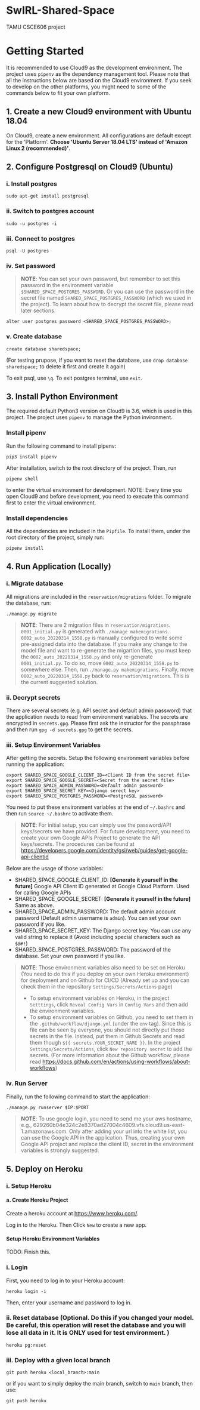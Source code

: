 # SwIRL-Shared-Space

TAMU CSCE606 project


# Getting Started

It is recommended to use Cloud9 as the development environment. The project uses ```pipenv``` as the dependency management tool. 
Please note that all the instructions below are based on the Cloud9 environment. If you seek to develop on the other platforms, you might need to some of the commands below to fit your own platform.

## 1. Create a new Cloud9 environment with Ubuntu 18.04

On Cloud9, create a new environment. All configurations are default except for the 'Platform'. **Choose 'Ubuntu Server 18.04 LTS' instead of 'Amazon Linux 2 (recommended)'**.

## 2. Configure Postgresql on Cloud9 (Ubuntu)

### i. Install postgres
``` 
sudo apt-get install postgresql 
```

### ii. Switch to postgres account
``` 
sudo -u postgres -i 
```

### iii. Connect to postgres
``` 
psql -U postgres 
```

### iv. Set password
> **NOTE**: You can set your own password, but remember to set this password in the environment variable ```$SHARED_SPACE_POSTGRES_PASSWORD```. Or you can use the password in the secret file named ```SHARED_SPACE_POSTGRES_PASSWORD``` (which we used in the project). To learn about how to decrypt the secret file, please read later sections.
``` 
alter user postgres password <SHARED_SPACE_POSTGRES_PASSWORD>; 
```

### v. Create database
``` 
create database sharedspace; 
```
(For testing prupose, if you want to reset the database, use ``` drop database sharedspace; ``` to delete it first and create it again)


To exit psql, use ```\q```. To exit postgres terminal, use ```exit```.


## 3. Install Python Environment

The required default Python3 version on Cloud9 is 3.6, which is used in this project. The project uses ```pipenv``` to manage the Python invironment.

### Install pipenv

Run the following command to install pipenv:

```
pip3 install pipenv
```

After installation, switch to the root directory of the project. Then, run
```
pipenv shell
```
to enter the virtual environment for development. NOTE: Every time you open Cloud9 and before development, you need to execute this command first to enter the virtual environment.

### Install dependencies

All the dependencies are included in the ```Pipfile```. To install them, under the root directory of the project, simply run:

```
pipenv install
```

## 4. Run Application (Locally)

### i. Migrate database

All migrations are included in the ```reservation/migrations``` folder. To migrate the database, run: 
``` 
./manage.py migrate 
```
> **NOTE**: There are 2 migration files in ```reservation/migrations```. ```0001_initial.py``` is generated with ```./manage makemigrations```. ```0002_auto_20220314_1558.py``` is manually configured to write some pre-assigned data into the database. If you make any change to the model file and want to re-generate the migartion files, you must keep the ```0002_auto_20220314_1558.py``` and only re-generate ```0001_initial.py```. To do so, move ```0002_auto_20220314_1558.py``` to somewhere else. Then, run ```./manage.py makemigrations```. Finally, move ```0002_auto_20220314_1558.py``` back to ```reservation/migrations```. This is the current suggested solution.

### ii. Decrypt secrets
There are several secrets (e.g. API secret and default admin password) that the application needs to read from environment variables. The secrets are encrypted in ```secrets.gpg```. Please first ask the instructor for the passphrase and then run ```gpg -d secrets.gpg``` to get the secrets.

### iii. Setup Environment Variables

After getting the secrets. Setup the following environment variables before running the application:

```
export SHARED_SPACE_GOOGLE_CLIENT_ID=<Client ID from the secret file>
export SHARED_SPACE_GOOGLE_SECRET=<Secret from the secret file>
export SHARED_SPACE_ADMIN_PASSWORD=<Default admin password>
export SHARED_SPACE_SECRET_KEY=<Django serect key>
export SHARED_SPACE_POSTGRES_PASSWORD=<PostgreSQL password>
```
You need to put these environment variables at the end of ```~/.bashrc``` and then run ```source ~/.bashrc``` to activate them.

> **NOTE**: For initial setup, you can simply use the password/API keys/secrets we have provided. For future development, you need to create your own Google APIs Project to generate the API keys/secrets. The procedures can be found at https://developers.google.com/identity/gsi/web/guides/get-google-api-clientid

Below are the usage of those variables:
- SHARED_SPACE_GOOGLE_CLIENT_ID: **[Generate it yourself in the future]** Google API Client ID generated at Google Cloud Platform. Used for calling Google APIs
- SHARED_SPACE_GOOGLE_SECRET: **[Generate it yourself in the future]** Same as above.
- SHARED_SPACE_ADMIN_PASSWORD: The default admin account password (Default admin username is ```admin```). You can set your own password if you like.
- SHARED_SPACE_SECRET_KEY: The Django secret key. You can use any valid string to replace it (Avoid including special characters such as ```$@#!```)
- SHARED_SPACE_POSTGRES_PASSWORD: The password of the database. Set your own password if you like.




> **NOTE**: Those environment variables also need to be set on Heroku (You need to do this if you deploy on your own Heroku environment) for deployment and on Github for CI/CD (Already set up and you can check them in the repository ```Settings/Secrets/Actions``` page)
> - To setup environment variables on Heroku, in the project ```Setttings```, click ```Reveal Config Vars``` in ```Config Vars``` and then add the environment variables.
> - To setup environment variables on Github, you need to set them in the ```.github/workflow/django.yml``` (under the ```env``` tag). Since this is file can be seen by everyone, you should not directly put those secrets in the file. Instead, put them in Github Secrets and read them though ```${{ secrets.YOUR_SECRET_NAME }}```. In the project ```Settings/Secrets/Actions```, click ```New repository secret``` to add the secrets. (For more information about the Github workflow, please read https://docs.github.com/en/actions/using-workflows/about-workflows)

### iv. Run Server

Finally, run the following command to start the application:

```
./manage.py runserver $IP:$PORT
```

> **NOTE**: To use google login, you need to send me your aws hostname, e.g., 629260b04e324c2e8370ad27004c4609.vfs.cloud9.us-east-1.amazonaws.com. Only after adding your url into the white list, you can use the Google API in the application. Thus, creating your own Google API project and replace the client ID, secret in the environment variables is strongly suggested.


## 5. Deploy on Heroku

### i. Setup Heroku



#### **a. Create Heroku Project**
Create a heroku account at https://www.heroku.com/.

Log in to the Heroku. Then Click ```New``` to create a new app. 

#### Setup Heroku Environment Variables
TODO: Finish this.

### i. Login
First, you need to log in to your Heroku account:
``` 
heroku login -i 
```
Then, enter your username and password to log in.

### ii. Reset database (Optional. Do this if you changed your model. **Be careful, this operation will reset the database and you will lose all data in it. It is ONLY used for test environment.** \)
``` 
heroku pg:reset 
```

### iii. Deploy with a given local branch
``` 
git push heroku <local_branch>:main 
```

or if you want to simply deploy the main branch, switch to ```main``` branch, then use:
```
git push heroku
```